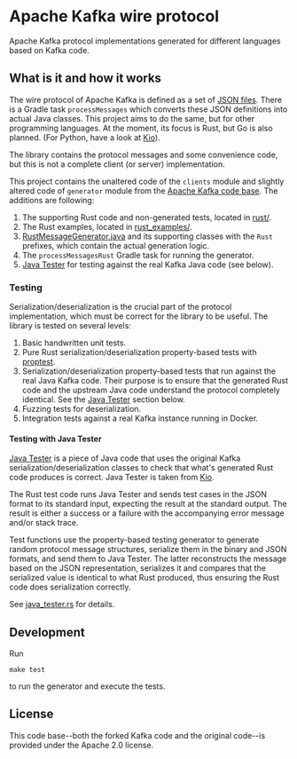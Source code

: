 # Apache Kafka wire protocol

Apache Kafka protocol implementations generated for different languages based on Kafka code.

## What is it and how it works

The wire protocol of Apache Kafka is defined as a set of [JSON files](clients/src/main/resources/common/message). There is a Gradle task `processMessages` which converts these JSON definitions into actual Java classes. This project aims to do the same, but for other programming languages. At the moment, its focus is Rust, but Go is also planned. (For Python, have a look at [Kio](https://github.com/Aiven-open/kio)).

The library contains the protocol messages and some convenience code, but this is not a complete client (or server) implementation. 

This project contains the unaltered code of the `clients` module and slightly altered code of `generator` module from the [Apache Kafka code base](https://github.com/apache/kafka). The additions are following:

1. The supporting Rust code and non-generated tests, located in [rust/](rust/).
2. The Rust examples, located in [rust_examples/](rust_examples/).
3. [RustMessageGenerator.java](java/org/apache/kafka/message/RustMessageGenerator.java) and its supporting classes with the `Rust` prefixes, which contain the actual generation logic.
4. The `processMessagesRust` Gradle task for running the generator.
5. [Java Tester](java-tester/) for testing against the real Kafka Java code (see below).

### Testing

Serialization/deserialization is the crucial part of the protocol implementation, which must be correct for the library to be useful. The library is tested on several levels:
1. Basic handwritten unit tests.
2. Pure Rust serialization/deserialization property-based tests with [proptest](https://crates.io/crates/proptest).
3. Serialization/deserialization property-based tests that run against the real Java Kafka code. Their purpose is to ensure that the generated Rust code and the upstream Java code understand the protocol completely identical. See the [Java Tester](#testing-with-java-tester) section below.
4. Fuzzing tests for deserialization.
5. Integration tests against a real Kafka instance running in Docker.

#### Testing with Java Tester

[Java Tester](java-tester/) is a piece of Java code that uses the original Kafka serialization/deserialization classes to check that what's generated Rust code produces is correct. Java Tester is taken from [Kio](https://github.com/Aiven-Open/kio).

The Rust test code runs Java Tester and sends test cases in the JSON format to its standard input, expecting the result at the standard output. The result is either a success or a failure with the accompanying error message and/or stack trace.

Test functions use the property-based testing generator to generate random protocol message structures, serialize them in the binary and JSON formats, and send them to Java Tester. The latter reconstructs the message based on the JSON representation, serializes it and compares that the serialized value is identical to what Rust produced, thus ensuring the Rust code does serialization correctly.

See [java_tester.rs](rust/src/test_utils/java_tester.rs) for details.

## Development

Run
```shell
make test
```
to run the generator and execute the tests.

## License

This code base--both the forked Kafka code and the original code--is provided under the Apache 2.0 license. 
